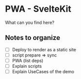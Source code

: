 # PWA - SvelteKit

What can you find here?

## Notes to organize

- [ ] Deploy to render as a static site
- [ ] script prepare => sync
- [ ] PWA (list deps)
- [ ] Explain scripts
- [ ] Explain UseCases of the demo
